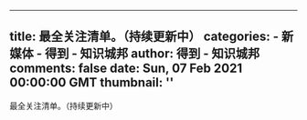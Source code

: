 
---
title: 最全关注清单。（持续更新中）
categories: 
    - 新媒体
    - 得到 - 知识城邦
author: 得到 - 知识城邦
comments: false
date: Sun, 07 Feb 2021 00:00:00 GMT
thumbnail: ''
---

<div>   
<p>最全关注清单。（持续更新中）</p><br><br>  
</div>
            
